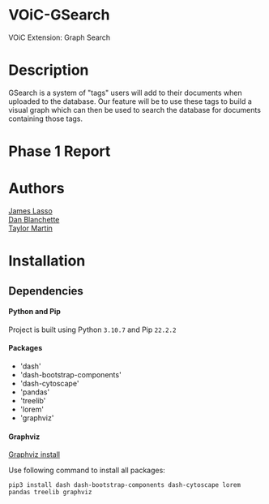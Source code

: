 # VOiC-GSearch
VOiC Extension: Graph Search

# Description
GSearch is a system of "tags" users will add to their documents when uploaded to the database. Our feature will be to use these tags to build a visual graph which can then be used to search the database for documents containing those tags.

# Phase 1 Report

# Authors
[James Lasso](https://github.com/JamesL-dev/)<br>
[Dan Blanchette](https://github.com/Dan-Blanchette/)<br>
[Taylor Martin](https://github.com/Trmart/)<br>

# Installation

## Dependencies

#### Python and Pip
Project is built using Python `3.10.7` and Pip `22.2.2` 

#### Packages
- 'dash'
- 'dash-bootstrap-components'
- 'dash-cytoscape'
- 'pandas'
- 'treelib'
- 'lorem'
- 'graphviz'

#### Graphviz
[Graphviz install](https://www.graphviz.org/)<br>

Use following command to install all packages:
```
pip3 install dash dash-bootstrap-components dash-cytoscape lorem pandas treelib graphviz
```
